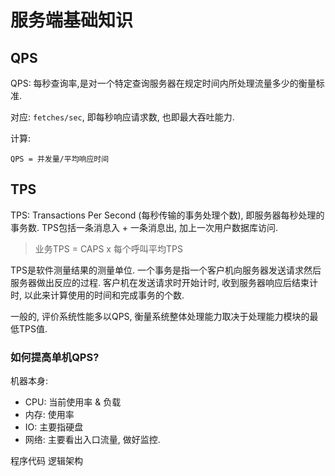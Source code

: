 # 服务端基础知识

## QPS

QPS: 每秒查询率,是对一个特定查询服务器在规定时间内所处理流量多少的衡量标准.

对应: `fetches/sec`, 即每秒响应请求数, 也即最大吞吐能力.

计算:

```
QPS = 并发量/平均响应时间
```

## TPS

TPS: Transactions Per Second (每秒传输的事务处理个数), 即服务器每秒处理的事务数. TPS包括一条消息入 + 一条消息出, 加上一次用户数据库访问. 

> 业务TPS = CAPS x 每个呼叫平均TPS

TPS是软件测量结果的测量单位. 一个事务是指一个客户机向服务器发送请求然后服务器做出反应的过程. 客户机在发送请求时开始计时, 收到服务器响应后结束计时, 以此来计算使用的时间和完成事务的个数.

一般的, 评价系统性能多以QPS, 衡量系统整体处理能力取决于处理能力模块的最低TPS值.

### 如何提高单机QPS?

机器本身:
- CPU: 当前使用率 & 负载
- 内存: 使用率
- IO: 主要指硬盘
- 网络: 主要看出入口流量, 做好监控. 


程序代码
逻辑架构
